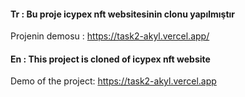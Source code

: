 #### Tr : Bu proje icypex nft websitesinin clonu yapılmıştır
Projenin demosu : https://task2-akyl.vercel.app/


#### En : This project is cloned of icypex nft website
Demo of the project: https://task2-akyl.vercel.app

